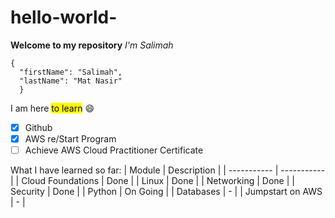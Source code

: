 # hello-world-
**Welcome to my repository**
<break>
*I'm Salimah*
```
{
  "firstName": "Salimah",
  "lastName": "Mat Nasir"
  }
```
I am here <mark>to learn</mark> :smile:
- [x] Github
- [x] AWS re/Start Program
- [ ] Achieve AWS Cloud Practitioner Certificate

What I have learned so far:
| Module | Description |
| ----------- | ----------- |
| Cloud Foundations | Done |
| Linux | Done |
| Networking | Done |
| Security | Done |
| Python | On Going |
| Databases | - |
| Jumpstart on AWS | - |
